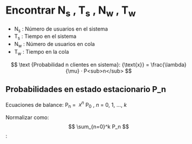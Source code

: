# Encontrar N<sub>s</sub> , T<sub>s</sub> , N<sub>w</sub> , T<sub>w</sub>

- N<sub>s</sub> : Número de usuarios en el sistema
- T<sub>s</sub> : Tiempo en el sistema
- N<sub>w</sub> : Número de usuarios en cola
- T<sub>w</sub> : Tiempo en la cola

$$
\text {Probabilidad n clientes en sistema}: {\text{x}} = \frac{\lambda}{\mu} · P<sub>n</sub>
$$

## Probabilidades en estado estacionario P_n

Ecuaciones de balance:
P<sub>n</sub> = $\ x^n$ P<sub>0</sub> , *n* = 0, 1, ..., *k*

Normalizar como:
$$ 
\sum_{n=0}^k P_n 
$$
:
 





